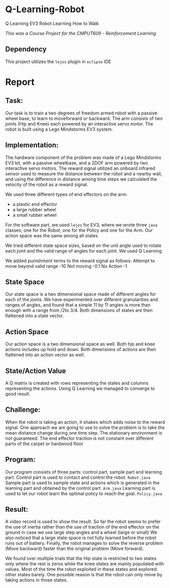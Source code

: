 # Q-Learning-Robot
Q Learning EV3 Robot Learning How to Walk

_This was a Course Project for the CMPUT609 - Reinforcement Learning_

## Dependency 
This project utilizes the `lejos` plugin in `eclipse` IDE

# Report 
## Task:

Our task is to train a two degrees of freedom armed robot with a passive wheel base, to learn to moveforward or backward. 
The arm consists of two joints (Hip and Knee) each powered by an interactive servo motor.
The robot is built using a Lego Mindstorms EV3 system. 

## Implementation:
The hardware component of the problem was made of a Lego Mindstorms EV3 kit, with a passive wheelbase, and a 2DOF arm powered by two interactive servo motors. The reward signal utilized an onboard infrared sensor used to measure the distance between the robot and a nearby wall, and using the difference in distance among time steps we calculated the velocity of the robot as a reward signal. 


We used three different types of end effectors on the arm:
* a plastic end effector
* a large rubber wheel
* a small rubber wheel

For the software part, we used `lejos` for EV3, where we wrote three `java` classes, one for the Robot, one for the Policy and one for the Arm. 
Our action space was the same among all states

We tried different state space sizes, based on the unit angle used to rotate each joint and the valid range of angles for each joint.
We used Q Learning

We added punishment terms to the reward signal as follows:
Attempt to move beyond valid range -10
Not moving -0.1
No Action -1

## State Space
Our state space is a two dimensional space made of different angles for each of the joints.
We have experimented over different granularities and ranges of angles, and found that a simple 11 by 11 angles is more than enough with a range from /2to 3/4.
Both dimensions of states are then flattened into a state vector.

## Action Space
Our action space is a two dimensional space as well. Both hip and knee actions includes up hold and down. Both dimensions of actions are then flattened into an action vector as well.

## State/Action Value
A Q matrix is created with rows representing the states and columns representing the actions. Using Q Learning we managed to converge to good result.

## Challenge:
When the robot is taking an action, it shakes which adds noise to the reward signal. One approach we are going to use to solve the problem is to take the mean distance change during one time step. 
The stationary environment is not guaranteed. The end effector traction is not constant over different parts of the carpet or hardwood floor


## Program:
Our program consists of three parts: control part, sample part and learning part.
Control part is used to contact and control the robot. `Robot.java`
Sample part is used to sample state and actions which is generated in the learning part and obtained by the control part. `Arm.java`
Learning part is used to let our robot learn the optimal policy to reach the goal. `Policy.java`

## Result:
A video record is used to show the result.
So far the robot seems to prefer the use of inertia rather than the use of traction of the end effector on the ground in case we use large step angles and a wheel (large or small) 
We also noticed that a large state space is not fully learned before the robot runs out of battery.
Finally, the robot manages to solve the reverse problem (Move backward) faster than the original problem (Move forward). 
 
We found over multiple trials that the Hip state is restricted to two states only where the rest is zeros while the knee states are mainly populated with values. Most of the time the robot exploited in these states and explored other states barely. One possible reason is that the robot can only move by taking actions in those states.
